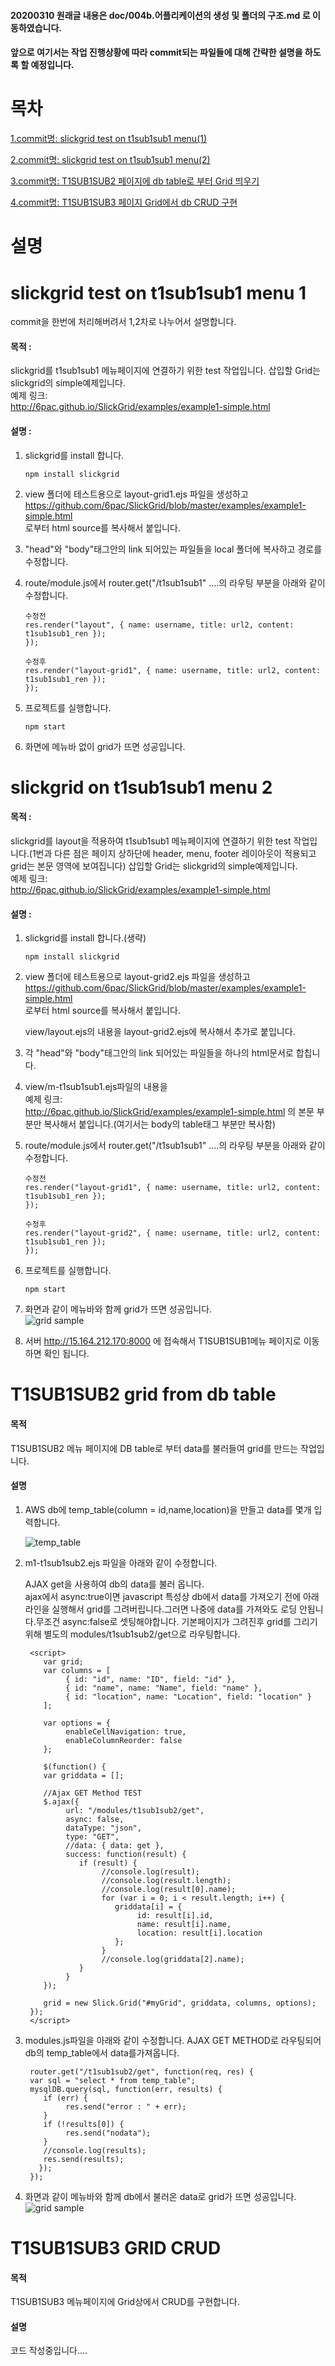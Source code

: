 #### 20200310 원래글 내용은 doc/004b.어플리케이션의 생성 및 폴더의 구조.md 로 이동하였습니다.

#### 앞으로 여기서는 작업 진행상황에 따라 commit되는 파일들에 대해 간략한 설명을 하도록 할 예정입니다.

# 목차

[1.commit명: slickgrid test on t1sub1sub1 menu(1)](#slickgrid-test-on-t1sub1sub1-menu-1)

[2.commit명: slickgrid test on t1sub1sub1 menu(2)](#slickgrid-on-t1sub1sub1-menu-2)

[3.commit명: T1SUB1SUB2 페이지에 db table로 부터 Grid 띄우기](#t1sub1sub2-grid-from-db-table)

[4.commit명: T1SUB1SUB3 페이지 Grid에서 db CRUD 구현 ](#t1sub1sub3-grid-crud)

# 설명

# slickgrid test on t1sub1sub1 menu 1

commit을 한번에 처리해버려서 1,2차로 나누어서 설명합니다.

#### 목적 :

slickgrid를 t1sub1sub1 메뉴페이지에 연결하기 위한 test 작업입니다.
삽입할 Grid는 slickgrid의 simple예제입니다.  
 예제 링크:  
 <http://6pac.github.io/SlickGrid/examples/example1-simple.html>

#### 설명 :

1.  slickgrid를 install 합니다.

        npm install slickgrid

2.  view 폴더에 테스트용으로 layout-grid1.ejs 파일을 생성하고
    <https://github.com/6pac/SlickGrid/blob/master/examples/example1-simple.html>  
    로부터 html source를 복사해서 붙입니다.

3.  "head"와 "body"태그안의 link 되어있는 파일들을 local 폴더에 복사하고 경로를 수정합니다.

4.  route/module.js에서 router.get("/t1sub1sub1" ....의 라우팅 부분을 아래와 같이 수정합니다.

        수정전
        res.render("layout", { name: username, title: url2, content: t1sub1sub1_ren });
        });

        수정후
        res.render("layout-grid1", { name: username, title: url2, content: t1sub1sub1_ren });
        });

5.  프로젝트를 실행합니다.

        npm start

6.  화면에 메뉴바 없이 grid가 뜨면 성공입니다.

# slickgrid on t1sub1sub1 menu 2

#### 목적 :

slickgrid를 layout을 적용하여 t1sub1sub1 메뉴페이지에 연결하기 위한 test 작업입니다.(1번과 다른 점은 페이지 상하단에 header, menu, footer 레이아웃이 적용되고 grid는 본문 영역에 보여집니다)
삽입할 Grid는 slickgrid의 simple예제입니다.  
 예제 링크:  
 <http://6pac.github.io/SlickGrid/examples/example1-simple.html>

#### 설명 :

1.  slickgrid를 install 합니다.(생략)

        npm install slickgrid

2.  view 폴더에 테스트용으로 layout-grid2.ejs 파일을 생성하고
    <https://github.com/6pac/SlickGrid/blob/master/examples/example1-simple.html>  
    로부터 html source를 복사해서 붙입니다.

    view/layout.ejs의 내용을 layout-grid2.ejs에 복사해서 추가로 붙입니다.

3.  각 "head"와 "body"태그안의 link 되어있는 파일들을 하나의 html문서로 합칩니다.

4.  view/m-t1sub1sub1.ejs파일의 내용을  
    예제 링크:  
    <http://6pac.github.io/SlickGrid/examples/example1-simple.html>
    의 본문 부분만 복사해서 붙입니다.(여기서는 body의 table태그 부분만 복사함)

5.  route/module.js에서 router.get("/t1sub1sub1" ....의 라우팅 부분을 아래와 같이 수정합니다.

        수정전
        res.render("layout-grid1", { name: username, title: url2, content: t1sub1sub1_ren });
        });

        수정후
        res.render("layout-grid2", { name: username, title: url2, content: t1sub1sub1_ren });
        });

6.  프로젝트를 실행합니다.

        npm start

7.  화면과 같이 메뉴바와 함께 grid가 뜨면 성공입니다.  
    ![grid sample](../../Doc/images/menu/grid-sample.png)

8.  서버 http://15.164.212.170:8000 에 접속해서 T1SUB1SUB1메뉴 페이지로 이동하면 확인 됩니다.

# T1SUB1SUB2 grid from db table

#### 목적

T1SUB1SUB2 메뉴 페이지에
DB table로 부터 data를 불러들여 grid를 만드는 작업입니다.

#### 설명

1.  AWS db에 temp_table(column = id,name,location)을 만들고 data를 몇개 입력합니다.

    ![temp_table](../../Doc/images/menu/temp_table.png)

2.  m1-t1sub1sub2.ejs 파일을 아래와 같이 수정합니다.

    AJAX get을 사용하여 db의 data를 불러 옵니다.  
    ajax에서 async:true이면 javascript 특성상 db에서 data를 가져오기 전에 아래 라인을 실행해서 grid를 그려버립니다.그러면 나중에 data를 가져와도 로딩 안됩니다.무조건 async:false로 셋팅해야합니다.
    기본페이지가 그려진후 grid를 그리기위해 별도의 modules/t1sub1sub2/get으로 라우팅합니다.

         <script>
            var grid;
            var columns = [
                 { id: "id", name: "ID", field: "id" },
                 { id: "name", name: "Name", field: "name" },
                 { id: "location", name: "Location", field: "location" }
            ];

            var options = {
                 enableCellNavigation: true,
                 enableColumnReorder: false
            };

            $(function() {
            var griddata = [];

            //Ajax GET Method TEST
            $.ajax({
                 url: "/modules/t1sub1sub2/get",
                 async: false,
                 dataType: "json",
                 type: "GET",
                 //data: { data: get },
                 success: function(result) {
                    if (result) {
                         //console.log(result);
                         //console.log(result.length);
                         //console.log(result[0].name);
                         for (var i = 0; i < result.length; i++) {
                            griddata[i] = {
                                 id: result[i].id,
                                 name: result[i].name,
                                 location: result[i].location
                            };
                         }
                         //console.log(griddata[2].name);
                    }
                 }
            });

            grid = new Slick.Grid("#myGrid", griddata, columns, options);
         });
         </script>

3.  modules.js파일을 아래와 같이 수정합니다.
    AJAX GET METHOD로 라우팅되어 db의 temp_table에서 data를가져옵니다.

         router.get("/t1sub1sub2/get", function(req, res) {
         var sql = "select * from temp_table";
         mysqlDB.query(sql, function(err, results) {
            if (err) {
                 res.send("error : " + err);
            }
            if (!results[0]) {
                 res.send("nodata");
            }
            //console.log(results);
            res.send(results);
           });
         });

4)  화면과 같이 메뉴바와 함께 db에서 불러온 data로 grid가 뜨면 성공입니다.  
    ![grid sample](../../Doc/images/menu/grid-from-dbtable.png)

# T1SUB1SUB3 GRID CRUD

#### 목적

T1SUB1SUB3 메뉴페이지에 Grid상에서 CRUD를 구현합니다.

#### 설명

코드 작성중입니다....

